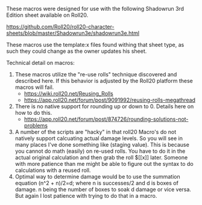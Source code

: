 These macros were designed for use with the following Shadowrun 3rd Edition sheet available on Roll20.

https://github.com/Roll20/roll20-character-sheets/blob/master/Shadowrun3e/shadowrun3e.html

These macros use the template:x files found withing that sheet type, as such they could change as the owner updates his sheet.

Technical detail on macros:
1. These macros utilize the "re-use rolls" technique discovered and described here. If this behavior is adjusted by the Roll20 platform these macros will fail.
    - https://wiki.roll20.net/Reusing_Rolls
    - https://app.roll20.net/forum/post/9091992/reusing-rolls-megathread
2. There is no native support for rounding up or down to 0. Details here on how to do this.
    - https://app.roll20.net/forum/post/874726/rounding-solutions-not-problems
3. A number of the scripts are "hacky" in that roll20 Macro's do not natively support calcuating actual damage levels. So you will see in many places
    I've done something like <Damage Level>(staging value). This is because you cannot do math (easily) on re-used rolls. You have to do it in the actual
    original calculation and then grab the roll $[[x]] later. Someone with more patience than me might be able to figure out the syntax to do calculations
    with a reused roll.
4. Optimal way to determine damage would be to use the summation equation (n^2 + n)/2=d; where n is successes/2 and d is boxes of damage. 
    n being the number of boxes to soak d damage or vice versa. But again I lost patience with trying to do that in a macro. 
